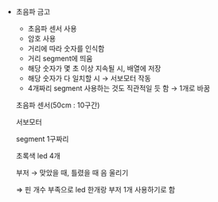 - 초음파 금고
    - 초음파 센서 사용
    - 암호 사용
    - 거리에 따라 숫자를 인식함
    - 거리 segment에 띄움
    - 해당 숫자가 몇 초 이상 지속될 시, 배열에 저장
    - 해당 숫자가 다 일치할 시 → 서보모터 작동
    - 4개짜리 segment 사용하는 것도 직관적일 듯 함 → 1개로 바꿈
    
    초음파 센서(50cm : 10구간)
    
    서보모터
    
    segment 1구짜리
    
    초록색 led 4개
    
    부저 → 맞았을 때, 틀렸을 때 음 울리기
    
    ⇒ 핀 개수 부족으로 led 한개랑 부저 1개 사용하기로 함
